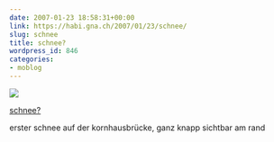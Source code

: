 ```yaml
---
date: 2007-01-23 18:58:31+00:00
link: https://habi.gna.ch/2007/01/23/schnee/
slug: schnee
title: schnee?
wordpress_id: 846
categories:
- moblog
---
```



 [![](https://static.flickr.com/105/367203197_7228884437_m.jpg)](https://www.flickr.com/photos/habi/367203197/)
   

 
  [schnee?](https://www.flickr.com/photos/habi/367203197/)
    

 



erster schnee auf der kornhausbrücke, ganz knapp sichtbar am rand
  

